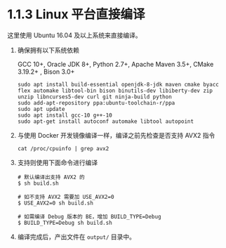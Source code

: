 # 1.1.3 Linux 平台直接编译

这里使用 Ubuntu 16.04 及以上系统来直接编译。

1. 确保拥有以下系统依赖

    GCC 10+, Oracle JDK 8+, Python 2.7+, Apache Maven 3.5+, CMake 3.19.2+ , Bison 3.0+

    ```shell
    sudo apt install build-essential openjdk-8-jdk maven cmake byacc flex automake libtool-bin bison binutils-dev libiberty-dev zip unzip libncurses5-dev curl git ninja-build python
    sudo add-apt-repository ppa:ubuntu-toolchain-r/ppa
    sudo apt update
    sudo apt install gcc-10 g++-10 
    sudo apt-get install autoconf automake libtool autopoint
    ```

2. 与使用 Docker 开发镜像编译一样，编译之前先检查是否支持 AVX2 指令

    ```shell
    cat /proc/cpuinfo | grep avx2
    ```

3. 支持则使用下面命令进行编译

    ```shell
    # 默认编译出支持 AVX2 的
    $ sh build.sh

    # 如不支持 AVX2 需要加 USE_AVX2=0
    $ USE_AVX2=0 sh build.sh

    # 如需编译 Debug 版本的 BE，增加 BUILD_TYPE=Debug
    $ BUILD_TYPE=Debug sh build.sh
    ```

4. 编译完成后，产出文件在 `output/` 目录中。
